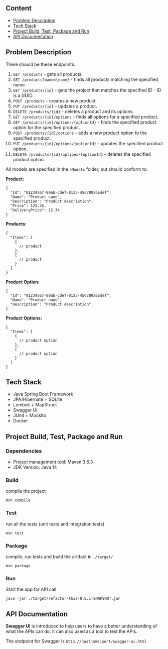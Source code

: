 
## Content
- [Problem Description](#Problem-Description)
- [Tech Stack](#Tech-Stack)
- [Project Build, Test, Package and Run](#Project-Build-Test-Package-and-Run)
- [API Documentation](#API-Documentation)


## Problem Description

There should be these endpoints:

1. `GET /products` - gets all products.
2. `GET /products?name={name}` - finds all products matching the specified name.
3. `GET /products/{id}` - gets the project that matches the specified ID - ID is a GUID.
4. `POST /products` - creates a new product.
5. `PUT /products/{id}` - updates a product.
6. `DELETE /products/{id}` - deletes a product and its options.
7. `GET /products/{id}/options` - finds all options for a specified product.
8. `GET /products/{id}/options/{optionId}` - finds the specified product option for the specified product.
9. `POST /products/{id}/options` - adds a new product option to the specified product.
10. `PUT /products/{id}/options/{optionId}` - updates the specified product option.
11. `DELETE /products/{id}/options/{optionId}` - deletes the specified product option.

All models are specified in the `/Models` folder, but should conform to:

**Product:**
```
{
  "Id": "01234567-89ab-cdef-0123-456789abcdef",
  "Name": "Product name",
  "Description": "Product description",
  "Price": 123.45,
  "DeliveryPrice": 12.34
}
```

**Products:**
```
{
  "Items": [
    {
      // product
    },
    {
      // product
    }
  ]
}
```

**Product Option:**
```
{
  "Id": "01234567-89ab-cdef-0123-456789abcdef",
  "Name": "Product name",
  "Description": "Product description"
}
```

**Product Options:**
```
{
  "Items": [
    {
      // product option
    },
    {
      // product option
    }
  ]
}
```


## Tech Stack

- Java Spring Boot Framework
- JPA/Hibernate + SQLite
- Lombok + MapStruct
- Swagger UI
- JUnit + Mockito
- Docker

## Project Build, Test, Package and Run

### Dependencies

- Project management tool: Maven 3.6.3
- JDK Version: Java 14

### Build
compile the project
```
mvn compile
```

### Test
run all the tests (unit tests and integration tests)
```
mvn test
```

### Package
compile, run tests and build the artifact in ```./target/ ```
```
mvn package
```
### Run
Start the app for API call
```
java -jar ./target/refactor-this-0.0.1-SNAPSHOT.jar
```

## API Documentation

 **Swagger UI** is introduced to help users to have a better understanding of what the APIs can do. It can also used as a tool to test the APIs.

The endpoint for Swagger is ```http://hostname:port/swagger-ui.html```

